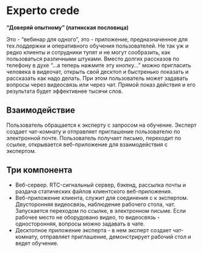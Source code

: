 # Experto crede

**“Доверяй опытному” (латинская пословица)**

Это - “вебинар для одного”, это - приложение, предназначенное для тех.поддержки и оперативного обучения пользователей.
Не так уж и редко клиенты и сотрудники тупят и не могут сообразить, как пользоваться различными штуками. Вместо долгих рассказов по телефону в духе “...а теперь нажмите эту кнопку...” можно пригласить человека в видеочат, открыть свой десктоп и быстренько показать и рассказать как надо делать. При этом пользователь может задавать вопросы через видеосвязь или через чат. Прямой показ действия и его результата будет эффективнее тысячи слов.

## Взаимодействие

Пользователь обращается к эксперту с запросом на обучение.
Эксперт создает чат-комнату и отправляет приглашение пользователю по электронной почте.
Пользователь получает письмо, переходит по ссылке, открывается веб-приложение для взаимодействия с экспертом.

## Три компонента

- Веб-сервер. RTC-сигнальный сервер, бэкенд, рассылка почты и раздача статических файлов клиентского веб-приложения.
- Веб-приложение клиента, служит для соединения с к экспертом. Двусторонняя видеосвязь, наблюдение рабочего стола, чат. Запускается переходом по ссылке, в электронном письме. Если рабочее место не оборудовано видео, то видеосвязь - односторонняя, вопросы можно задавать в чате.
- Десктопное приложение эксперта - в нем эксперт создает чат-комнату, отправляет приглашение, демонстрирует рабочий стол и ведет обучение.
